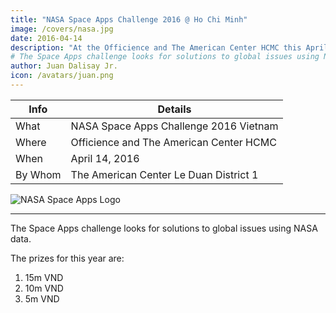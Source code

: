 ```yaml
---
title: "NASA Space Apps Challenge 2016 @ Ho Chi Minh"
image: /covers/nasa.jpg
date: 2016-04-14
description: "At the Officience and The American Center HCMC this April"
# The Space Apps challenge looks for solutions to global issues using NASA data"
author: Juan Dalisay Jr.
icon: /avatars/juan.png
---
```



Info | Details 
--- | ---
What | NASA Space Apps Challenge 2016 Vietnam
Where | Officience and The American Center HCMC
When | April 14, 2016
By Whom | The American Center Le Duan District 1

![NASA Space Apps Logo](/covers/nasa.jpg)

---


The Space Apps challenge looks for solutions to global issues using NASA data. 

The prizes for this year are:

1. 15m VND
2. 10m VND
3. 5m VND





<!-- <div class="alert rounded shadow alert-primary">Update: December 12, 2021: NARA evolved to become SORA to focus on the social network feature, which then evolved into Pantry to focus on the Points feature"</div>
 -->
